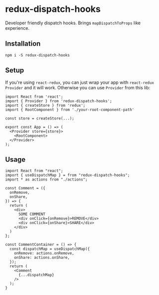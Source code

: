 # redux-dispatch-hooks

Developer friendly dispatch hooks. Brings `mapDispatchToProps` like experience.

## Installation

```
npm i -S redux-dispatch-hooks
```

## Setup

If you're using `react-redux`, you can just wrap your app with `react-redux` `Provider` and it will work. Otherwise you can use `Provider` from this lib:

```
import React from 'react';
import { Provider } from 'redux-dispatch-hooks';
import { createStore } from 'redux';
import { RootComponent } from './your-root-component-path'

const store = createStore(...);

export const App = () => (
  <Provider store={store}>
    <RootComponent>
  </Provider>
);

```

## Usage

```
import React from "react";
import { useDispatchMap } = from "redux-dispatch-hooks";
import * as actions from "./actions";

const Comment = ({
  onRemove,
  onShare,
}) => {
  return (
    <div>
      SOME COMMENT
      <div onClick={onRemove}>REMOVE</div>
      <div onClick={onShare}>SHARE</div>
    </div>
  )
};

const CommentContainer = () => {
  const dispatchMap = useDispatchMap({
    onRemove: actions.onRemove,
    onShare: actions.onShare,
  });
  return (
    <Comment
      {...dispatchMap}
    />
  );
}
```
